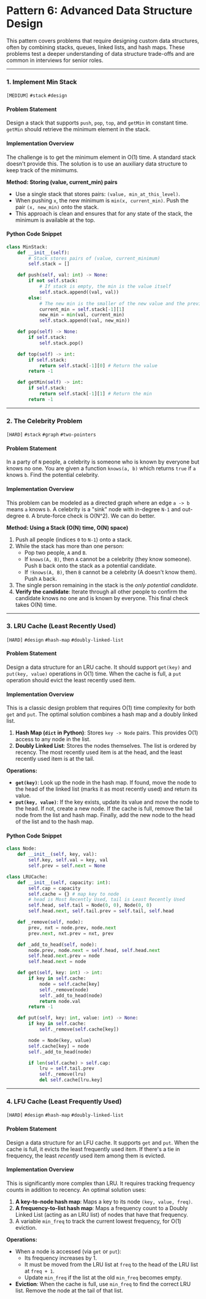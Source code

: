 # Pattern 6: Advanced Data Structure Design

This pattern covers problems that require designing custom data structures, often by combining stacks, queues, linked lists, and hash maps. These problems test a deeper understanding of data structure trade-offs and are common in interviews for senior roles.

---

### 1. Implement Min Stack
`[MEDIUM]` `#stack` `#design`

#### Problem Statement
Design a stack that supports `push`, `pop`, `top`, and `getMin` in constant time. `getMin` should retrieve the minimum element in the stack.

#### Implementation Overview
The challenge is to get the minimum element in O(1) time. A standard stack doesn't provide this. The solution is to use an auxiliary data structure to keep track of the minimums.

**Method: Storing (value, current_min) pairs**
- Use a single stack that stores pairs: `(value, min_at_this_level)`.
- When pushing `x`, the new minimum is `min(x, current_min)`. Push the pair `(x, new_min)` onto the stack.
- This approach is clean and ensures that for any state of the stack, the minimum is available at the top.

#### Python Code Snippet
```python
class MinStack:
    def __init__(self):
        # Stack stores pairs of (value, current_minimum)
        self.stack = []

    def push(self, val: int) -> None:
        if not self.stack:
            # If stack is empty, the min is the value itself
            self.stack.append((val, val))
        else:
            # The new min is the smaller of the new value and the previous min
            current_min = self.stack[-1][1]
            new_min = min(val, current_min)
            self.stack.append((val, new_min))

    def pop(self) -> None:
        if self.stack:
            self.stack.pop()

    def top(self) -> int:
        if self.stack:
            return self.stack[-1][0] # Return the value
        return -1

    def getMin(self) -> int:
        if self.stack:
            return self.stack[-1][1] # Return the min
        return -1
```

---

### 2. The Celebrity Problem
`[HARD]` `#stack` `#graph` `#two-pointers`

#### Problem Statement
In a party of `N` people, a celebrity is someone who is known by everyone but knows no one. You are given a function `knows(a, b)` which returns `true` if `a` knows `b`. Find the potential celebrity.

#### Implementation Overview
This problem can be modeled as a directed graph where an edge `a -> b` means `a` knows `b`. A celebrity is a "sink" node with in-degree `N-1` and out-degree `0`. A brute-force check is O(N^2). We can do better.

**Method: Using a Stack (O(N) time, O(N) space)**
1.  Push all people (indices `0` to `N-1`) onto a stack.
2.  While the stack has more than one person:
    - Pop two people, `A` and `B`.
    - If `knows(A, B)`, then `A` cannot be a celebrity (they know someone). Push `B` back onto the stack as a potential candidate.
    - If `!knows(A, B)`, then `B` cannot be a celebrity (A doesn't know them). Push `A` back.
3.  The single person remaining in the stack is the *only potential candidate*.
4.  **Verify the candidate**: Iterate through all other people to confirm the candidate knows no one and is known by everyone. This final check takes O(N) time.

---

### 3. LRU Cache (Least Recently Used)
`[HARD]` `#design` `#hash-map` `#doubly-linked-list`

#### Problem Statement
Design a data structure for an LRU cache. It should support `get(key)` and `put(key, value)` operations in O(1) time. When the cache is full, a `put` operation should evict the least recently used item.

#### Implementation Overview
This is a classic design problem that requires O(1) time complexity for both `get` and `put`. The optimal solution combines a hash map and a doubly linked list.
1.  **Hash Map (`dict` in Python)**: Stores `key -> Node` pairs. This provides O(1) access to any node in the list.
2.  **Doubly Linked List**: Stores the nodes themselves. The list is ordered by recency. The most recently used item is at the head, and the least recently used item is at the tail.

**Operations:**
- **`get(key)`**: Look up the node in the hash map. If found, move the node to the head of the linked list (marks it as most recently used) and return its value.
- **`put(key, value)`**: If the key exists, update its value and move the node to the head. If not, create a new node. If the cache is full, remove the tail node from the list and hash map. Finally, add the new node to the head of the list and to the hash map.

#### Python Code Snippet
```python
class Node:
    def __init__(self, key, val):
        self.key, self.val = key, val
        self.prev = self.next = None

class LRUCache:
    def __init__(self, capacity: int):
        self.cap = capacity
        self.cache = {} # map key to node
        # head is Most Recently Used, tail is Least Recently Used
        self.head, self.tail = Node(0, 0), Node(0, 0)
        self.head.next, self.tail.prev = self.tail, self.head

    def _remove(self, node):
        prev, nxt = node.prev, node.next
        prev.next, nxt.prev = nxt, prev

    def _add_to_head(self, node):
        node.prev, node.next = self.head, self.head.next
        self.head.next.prev = node
        self.head.next = node

    def get(self, key: int) -> int:
        if key in self.cache:
            node = self.cache[key]
            self._remove(node)
            self._add_to_head(node)
            return node.val
        return -1

    def put(self, key: int, value: int) -> None:
        if key in self.cache:
            self._remove(self.cache[key])

        node = Node(key, value)
        self.cache[key] = node
        self._add_to_head(node)

        if len(self.cache) > self.cap:
            lru = self.tail.prev
            self._remove(lru)
            del self.cache[lru.key]
```

---

### 4. LFU Cache (Least Frequently Used)
`[HARD]` `#design` `#hash-map` `#doubly-linked-list`

#### Problem Statement
Design a data structure for an LFU cache. It supports `get` and `put`. When the cache is full, it evicts the least frequently used item. If there's a tie in frequency, the least *recently* used item among them is evicted.

#### Implementation Overview
This is significantly more complex than LRU. It requires tracking frequency counts in addition to recency. An optimal solution uses:
1.  **A key-to-node hash map**: Maps a key to its node `(key, value, freq)`.
2.  **A frequency-to-list hash map**: Maps a frequency count to a Doubly Linked List (acting as an LRU list) of nodes that have that frequency.
3.  A variable `min_freq` to track the current lowest frequency, for O(1) eviction.

**Operations:**
- When a node is accessed (via `get` or `put`):
  - Its frequency increases by 1.
  - It must be moved from the LRU list at `freq` to the head of the LRU list at `freq + 1`.
  - Update `min_freq` if the list at the old `min_freq` becomes empty.
- **Eviction**: When the cache is full, use `min_freq` to find the correct LRU list. Remove the node at the tail of that list.
